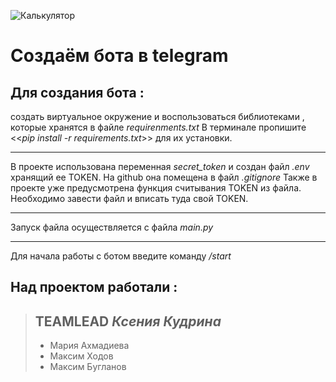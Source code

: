 ![Калькулятор](calc.jpg)

Создаём бота в telegram
=======================


## Для создания бота :
создать виртуальное окружение и воспользоваться библиотеками ,
которые хранятся в файле _requirenments.txt_
В терминале пропишите <<_pip install -r requirements.txt_>> для их установки.
____

В проекте использована переменная _secret_token_ и создан файл _.env_ хранящий ее TOKEN. На github она помещена в файл _.gitignore_
Также в проекте уже предусмотрена функция считывания TOKEN из файла. Необходимо завести файл и вписать туда свой TOKEN.
_____

Запуск файла осуществляется с файла _main.py_
___

Для начала работы с ботом введите команду _/start_



##  Над проектом работали :

> ## TEAMLEAD **_Ксения Кудрина_**
>* Мария Ахмадиева
>* Максим Ходов
>* Максим Бугланов
